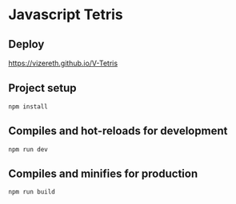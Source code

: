 # Javascript Tetris

## Deploy

https://vizereth.github.io/V-Tetris

## Project setup
```
npm install
```

## Compiles and hot-reloads for development
```
npm run dev
```

## Compiles and minifies for production
```
npm run build
```


